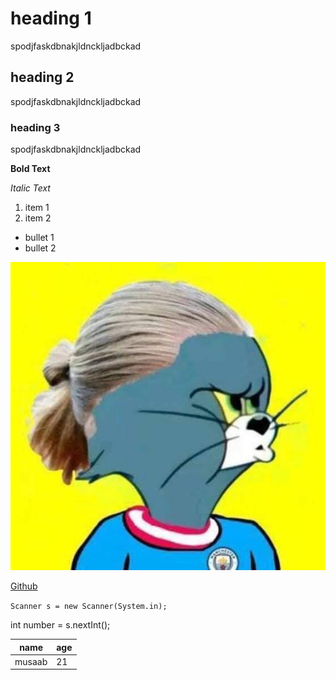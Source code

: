 # heading 1

spodjfaskdbnakjldnckljadbckad

## heading 2

spodjfaskdbnakjldnckljadbckad

### heading 3

spodjfaskdbnakjldnckljadbckad

**Bold Text**

_Italic Text_

1. item 1
2. item 2

- bullet 1
- bullet 2

![Haaland Tom](./Haaland.jpg)

[Github](https://github.com/MusaabAlfalahi)

`Scanner s = new Scanner(System.in);`

  int number = s.nextInt();

| name | age |
| --- | --- |
| musaab | 21 |

